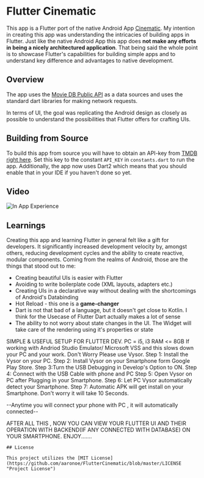 # Flutter Cinematic

This app is a Flutter port of the native Android App [Cinematic](https://github.com/aaronoe/Cinematic).
My intention in creating this app was understanding the intricacies of building apps in Flutter.
Just like the native Android App this app does **not make any efforts in being a nicely architectured application**.
That being said the whole point is to showcase Flutter's capabilities for building simple apps 
and to understand key difference and advantages to native development.

## Overview

The app uses the [Movie DB Public API](https://www.themoviedb.org/documentation/api) as a data 
sources and uses the standard dart libraries for making network requests.

In terms of UI, the goal was replicating the Android design as closely as possible to understand
the possibilities that Flutter offers for crafting UIs.

## Building from Source

To build this app from source you will have to obtain an API-key from [TMDB right here](https://developers.themoviedb.org/3/getting-started/introduction).
Set this key to the constant `API_KEY` in `constants.dart` to run the app.
Additionally, the app now uses Dart2 which means that you should enable that in your IDE if you haven't done so yet.

## Video

![In App Experience](https://github.com/aaronoe/FlutterCinematic/blob/master/screenshots/flutter_cinematic_gif.gif?raw=true)

## Learnings

Creating this app and learning Flutter in general felt like a gift for developers.
It significantly increased development velocity by, amongst others, 
reducing development cycles and the ability to create reactive, modular components.
Coming from the realms of Android, those are the things that stood out to me:
- Creating beautiful UIs is easier with Flutter
- Avoiding to write boilerplate code (XML layouts, adapters etc.)
- Creating UIs in a declarative way without dealing with the shortcomings of Android's Databinding
- Hot Reload - this one is a **game-changer**
- Dart is not that bad of a language, but it doesn't get close to Kotlin. 
I think for the Usecase of Flutter Dart actually makes a lot of sense
- The ability to not worry about state changes in the UI. The Widget will take care of the rendering 
using it's properties or state

SIMPLE & USEFUL SETUP FOR FLUTTER DEV.
PC = i5, i3
RAM <= 8GB
If working with Andriod Studio Emulator/ Microsoft VSS and this slows down your PC and your work.
Don't Worry
Please use Vysor.
Step 1: Install the Vysor on your PC.
Step 2: Install Vysor on your Smartphone form Google Play Store.
Step 3:Turn the USB Debugging in Develop's Option to ON.
Step 4: Connect with the USB Cable with phone and PC
Step 5: Open  Vysor on PC after Plugging in your Smartphone.
Step 6: Let PC Vysor automatically detect your Smartphone.
Step 7: Automatic APK will get install on your Smartphone. Don't worry it will take 10 Seconds.

--Anytime you will connect ypur phone with PC , it will automatically connected--


AFTER ALL THIS , NOW YOU CAN VIEW YOUR FLUTTER UI AND THEIR OPERATION WITH BACKEND(IF ANY CONNECTED WITH DATABASE) ON YOUR SMARTPHONE.
ENJOY.......

```
## License

This project utilizes the [MIT License](https://github.com/aaronoe/FlutterCinematic/blob/master/LICENSE "Project License")
